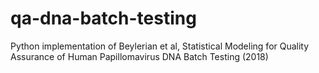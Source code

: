 # qa-dna-batch-testing
Python implementation of Beylerian et al, Statistical Modeling for Quality Assurance of Human Papillomavirus DNA Batch Testing (2018)
